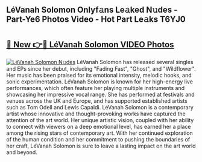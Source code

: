 ## LéVanah Solomon Onlyf𝚊ns Le𝚊ked N𝚞des - Part-Ye6 Photos Video - Hot Part Le𝚊ks T6YJ0

# <h2><a href="http://ac19016.deff.icu/?id=Le%cc%81Vanah+Solomon">🔗 New 👉🔴 LéVanah Solomon VIDEO Photos</a></h2>

[![LéVanah Solomon N𝚞des](https://i.imgur.com/rIISA9y.gif)](http://ac19016.deff.icu/?id=Le%cc%81Vanah+Solomon)
LéVanah Solomon has released several singles and EPs since her debut, including "Fading Fast", "Ghost", and "Wildflower". Her music has been praised for its emotional intensity, melodic hooks, and sonic experimentation. LéVanah Solomon is known for her high-energy live performances, which often feature her playing multiple instruments and showcasing her impressive vocal range. She has performed at festivals and venues across the UK and Europe, and has supported established artists such as Tom Odell and Lewis Capaldi. LéVanah Solomon is a contemporary artist whose innovative and thought-provoking works have captured the attention of the art world. Her unique artistic vision, coupled with her ability to connect with viewers on a deep emotional level, has earned her a place among the rising stars of contemporary art. With her continued exploration of the human condition and her commitment to pushing the boundaries of her craft, LéVanah Solomon is sure to leave a lasting impact on the art world and beyond.
